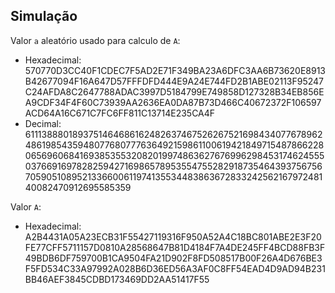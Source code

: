 ## Simulação
Valor `a` aleatório usado para calculo de `A`:

- Hexadecimal: 570770D3CC40F1CDEC7F5AD2E71F349BA23A6DFC3AA6B73620E8913B42677094F16A647D57FFFDFD444E9A24E744FD2B1ABE02113F95247C24AFDA8C2647788ADAC3997D5184799E749858D127328B34EB856EA9CDF34F4F60C73939AA2636EA0DA87B73D466C40672372F106597ACD64A16C671C7FC6FF811C13714E235CA4F
- Decimal:
61113888018937514646861624826374675262675216984340776789624861985435948077680777636492159861100619421849715487866228065696068416938535532082019974863627676996298453174624555037669169782825942716986578953554755282918735464393756756705905108952133660061197413553448386367283324256216797248140082470912695585359

Valor `A`:
 - Hexadecimal: A2B4431A05A23ECB31F55427119316F950A52A4C18BC801ABE2E3F20FE77CFF5711157D0810A28568647B81D4184F7A4DE245FF4BCD88FB3F49BDB6DF759700B1CA9504FA21D902F8FD508517B00F26A4D676BE3F5FD534C33A97992A028B6D36ED56A3AF0C8FF54EAD4D9AD94B231BB46AEF3845CDBD173469DD2AA51417F55